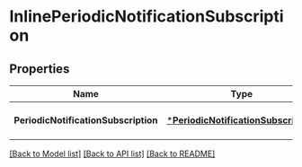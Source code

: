 # InlinePeriodicNotificationSubscription

## Properties
Name | Type | Description | Notes
------------ | ------------- | ------------- | -------------
**PeriodicNotificationSubscription** | [***PeriodicNotificationSubscription**](PeriodicNotificationSubscription.md) |  | [optional] [default to null]

[[Back to Model list]](../README.md#documentation-for-models) [[Back to API list]](../README.md#documentation-for-api-endpoints) [[Back to README]](../README.md)



